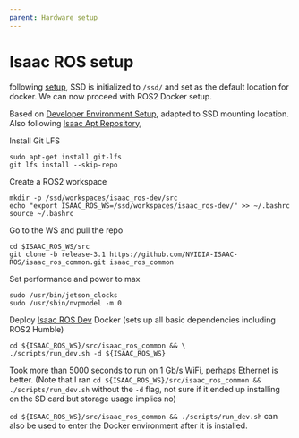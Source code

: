 ```yaml
---
parent: Hardware setup
---
```


# Isaac ROS setup

following [setup](<../nvidia-jetson-orin/>), SSD is initialized to `/ssd/` and set as the default location for docker. We can now proceed with ROS2 Docker setup.

Based on [Developer Environment Setup](<https://nvidia-isaac-ros.github.io/getting_started/dev_env_setup.html>), adapted to SSD mounting location. Also following [Isaac Apt Repository](<https://nvidia-isaac-ros.github.io/getting_started/isaac_apt_repository.html>), 

Install Git LFS
```
sudo apt-get install git-lfs
git lfs install --skip-repo
```

Create a ROS2 workspace
```
mkdir -p /ssd/workspaces/isaac_ros-dev/src
echo "export ISAAC_ROS_WS=/ssd/workspaces/isaac_ros-dev/" >> ~/.bashrc
source ~/.bashrc
```

Go to the WS and pull the repo

```
cd $ISAAC_ROS_WS/src
git clone -b release-3.1 https://github.com/NVIDIA-ISAAC-ROS/isaac_ros_common.git isaac_ros_common
```

Set performance and power to max
```
sudo /usr/bin/jetson_clocks
sudo /usr/sbin/nvpmodel -m 0
```


Deploy [Isaac ROS Dev](<https://nvidia-isaac-ros.github.io/concepts/docker_devenv/index.html#development-environment>) Docker (sets up all basic dependencies including ROS2 Humble)

```
cd ${ISAAC_ROS_WS}/src/isaac_ros_common && \
./scripts/run_dev.sh -d ${ISAAC_ROS_WS}
```

Took more than 5000 seconds to run on 1 Gb/s WiFi, perhaps Ethernet is better. (Note that I ran `cd ${ISAAC_ROS_WS}/src/isaac_ros_common && ./scripts/run_dev.sh` without the `-d` flag, not sure if it ended up installing on the SD card but storage usage implies no)

`cd ${ISAAC_ROS_WS}/src/isaac_ros_common && ./scripts/run_dev.sh` can also be used to enter the Docker environment after it is installed.
